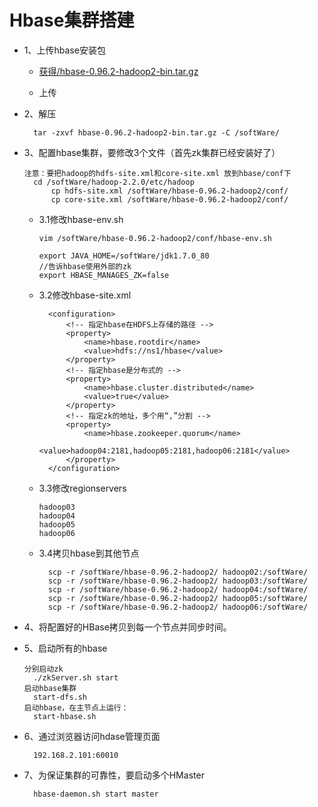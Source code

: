 # Hbase集群搭建

* 1、上传hbase安装包

	* [获得/hbase-0.96.2-hadoop2-bin.tar.gz](https://github.com/sunnyandgood/BigData/blob/master/HBase/hbase-0.96.2-hadoop2-bin.tar.gz)
	
	* 上传

* 2、解压

		tar -zxvf hbase-0.96.2-hadoop2-bin.tar.gz -C /softWare/

* 3、配置hbase集群，要修改3个文件（首先zk集群已经安装好了）

	  注意：要把hadoop的hdfs-site.xml和core-site.xml 放到hbase/conf下
	  	cd /softWare/hadoop-2.2.0/etc/hadoop
			cp hdfs-site.xml /softWare/hbase-0.96.2-hadoop2/conf/
			cp core-site.xml /softWare/hbase-0.96.2-hadoop2/conf/
	
	* 3.1修改hbase-env.sh
  
	      vim /softWare/hbase-0.96.2-hadoop2/conf/hbase-env.sh

	      export JAVA_HOME=/softWare/jdk1.7.0_80
	      //告诉hbase使用外部的zk 
	      export HBASE_MANAGES_ZK=false
	
	* 3.2修改hbase-site.xml
	
			<configuration>
				<!-- 指定hbase在HDFS上存储的路径 -->
				<property>
					<name>hbase.rootdir</name>
					<value>hdfs://ns1/hbase</value>
				</property>
				<!-- 指定hbase是分布式的 -->
				<property>
					<name>hbase.cluster.distributed</name>
					<value>true</value>
				</property>
				<!-- 指定zk的地址，多个用“,”分割 -->
				<property>
					<name>hbase.zookeeper.quorum</name>
					<value>hadoop04:2181,hadoop05:2181,hadoop06:2181</value>
				</property>
			</configuration>	
	
	* 3.3修改regionservers
   
	      hadoop03
	      hadoop04
	      hadoop05
	      hadoop06
	
	* 3.4拷贝hbase到其他节点
  
			scp -r /softWare/hbase-0.96.2-hadoop2/ hadoop02:/softWare/
			scp -r /softWare/hbase-0.96.2-hadoop2/ hadoop03:/softWare/
			scp -r /softWare/hbase-0.96.2-hadoop2/ hadoop04:/softWare/
			scp -r /softWare/hbase-0.96.2-hadoop2/ hadoop05:/softWare/
			scp -r /softWare/hbase-0.96.2-hadoop2/ hadoop06:/softWare/
    
* 4、将配置好的HBase拷贝到每一个节点并同步时间。

* 5、启动所有的hbase

      分别启动zk
        ./zkServer.sh start
      启动hbase集群
        start-dfs.sh
      启动hbase，在主节点上运行：
        start-hbase.sh
        
* 6、通过浏览器访问hdase管理页面

	    192.168.2.101:60010
  
* 7、为保证集群的可靠性，要启动多个HMaster

	    hbase-daemon.sh start master
	
